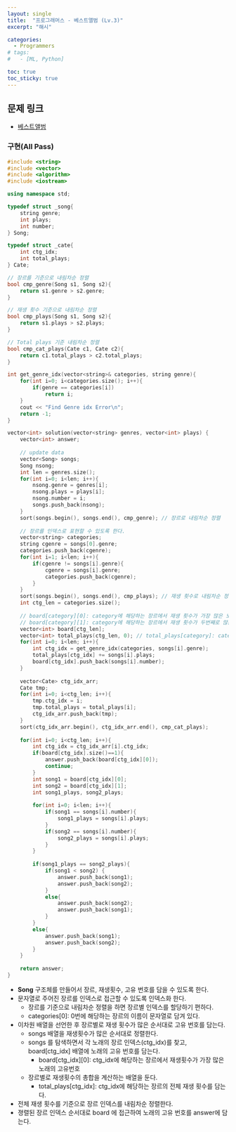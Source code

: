 ```yaml
---
layout: single
title:  "프로그래머스 - 베스트앨범 (Lv.3)"
excerpt: "해시"

categories:
  - Programmers
# tags:
#   - [ML, Python]

toc: true
toc_sticky: true
---
```


## 문제 링크
- [베스트앨범](https://school.programmers.co.kr/learn/courses/30/lessons/42579)

### 구현(All Pass)
```c++
#include <string>
#include <vector>
#include <algorithm>
#include <iostream>

using namespace std;

typedef struct _song{
    string genre;
    int plays;
    int number;
} Song;

typedef struct _cate{
    int ctg_idx;
    int total_plays;
} Cate;

// 장르를 기준으로 내림차순 정렬
bool cmp_genre(Song s1, Song s2){
    return s1.genre > s2.genre;
}

// 재생 횟수 기준으로 내림차순 정렬
bool cmp_plays(Song s1, Song s2){
    return s1.plays > s2.plays;    
}

// Total plays 기준 내림차순 정렬
bool cmp_cat_plays(Cate c1, Cate c2){
    return c1.total_plays > c2.total_plays;
}

int get_genre_idx(vector<string>& categories, string genre){
    for(int i=0; i<categories.size(); i++){
        if(genre == categories[i])
            return i;
    }
    cout << "Find Genre idx Error\n";
    return -1;
}

vector<int> solution(vector<string> genres, vector<int> plays) {
    vector<int> answer;
    
    // update data
    vector<Song> songs;
    Song nsong;
    int len = genres.size();
    for(int i=0; i<len; i++){
        nsong.genre = genres[i];
        nsong.plays = plays[i];
        nsong.number = i;
        songs.push_back(nsong);
    }
    sort(songs.begin(), songs.end(), cmp_genre); // 장르로 내림차순 정렬
    
    // 장르를 인덱스로 표현할 수 있도록 한다.
    vector<string> categories;
    string cgenre = songs[0].genre;
    categories.push_back(cgenre);
    for(int i=1; i<len; i++){
        if(cgenre != songs[i].genre){
            cgenre = songs[i].genre;
            categories.push_back(cgenre);
        }
    }
    sort(songs.begin(), songs.end(), cmp_plays); // 재생 횟수로 내림차순 정렬
    int ctg_len = categories.size();
    
    // board[category][0]: category에 해당하는 장르에서 재생 횟수가 가장 많은 노래 번호
    // board[category][1]: category에 해당하는 장르에서 재생 횟수가 두번째로 많은 노래 번호
    vector<int> board[ctg_len]; 
    vector<int> total_plays(ctg_len, 0); // total_plays[category]: category에 해당하는 장르의 총 재생 횟수
    for(int i=0; i<len; i++){
        int ctg_idx = get_genre_idx(categories, songs[i].genre);
        total_plays[ctg_idx] += songs[i].plays;
        board[ctg_idx].push_back(songs[i].number);
    }
    
    vector<Cate> ctg_idx_arr;
    Cate tmp;
    for(int i=0; i<ctg_len; i++){
        tmp.ctg_idx = i;
        tmp.total_plays = total_plays[i];
        ctg_idx_arr.push_back(tmp);
    }
    sort(ctg_idx_arr.begin(), ctg_idx_arr.end(), cmp_cat_plays);
    
    for(int i=0; i<ctg_len; i++){
        int ctg_idx = ctg_idx_arr[i].ctg_idx;
        if(board[ctg_idx].size()==1){
            answer.push_back(board[ctg_idx][0]);
            continue;
        }
        int song1 = board[ctg_idx][0];
        int song2 = board[ctg_idx][1];
        int song1_plays, song2_plays;
        
        for(int i=0; i<len; i++){
            if(song1 == songs[i].number){
                song1_plays = songs[i].plays;
            }
            if(song2 == songs[i].number){
                song2_plays = songs[i].plays;
            }
        }
        
        if(song1_plays == song2_plays){
            if(song1 < song2) {
                answer.push_back(song1);
                answer.push_back(song2);
            }
            else{
                answer.push_back(song2);
                answer.push_back(song1);
            }
        }
        else{
            answer.push_back(song1);
            answer.push_back(song2);
        }
    }
    
    return answer;
}

```
- **Song** 구조체를 만들어서 장르, 재생횟수, 고유 번호를 담을 수 있도록 한다.
- 문자열로 주어진 장르를 인덱스로 접근할 수 있도록 인덱스화 한다.
    - 장르를 기준으로 내림차순 정렬을 하면 장르별 인덱스를 할당하기 편하다.
    - categories[0]: 0번에 해당하는 장르의 이름이 문자열로 담겨 있다.
- 이차원 배열을 선언한 후 장르별로 재생 횟수가 많은 순서대로 고유 번호를 담는다.
    - songs 배열을 재생횟수가 많은 순서대로 정렬한다.
    - songs 를 탐색하면서 각 노래의 장르 인덱스(ctg_idx)를 찾고, board[ctg_idx] 배열에 노래의 고유 번호를 담는다.
        - board[ctg_idx][0]: ctg_idx에 해당하는 장르에서 재생횟수가 가장 많은 노래의 고유번호
    - 장르별로 재생횟수의 총합을 계산하는 배열을 둔다.
        - total_plays[ctg_idx]: ctg_idx에 해당하는 장르의 전체 재생 횟수를 담는다.
- 전체 재생 횟수를 기준으로 장르 인덱스를 내림차순 정렬한다.
- 졍렬된 장르 인덱스 순서대로 board 에 접근하여 노래의 고유 번호를 answer에 담는다.



